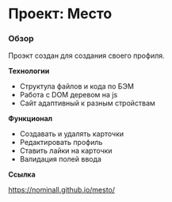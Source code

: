 # Проект: Место

### Обзор

Проэкт создан для создания своего профиля.

**Технологии**

* Структула файлов и кода по БЭМ
* Работа с DOM деревом на js
* Сайт адаптивный к разным стройствам

**Функционал**

* Создавать и удалять карточки
* Редактировать профиль
* Ставить лайки на карточки
* Валидация полей ввода

**Ссылка**

https://nominall.github.io/mesto/
